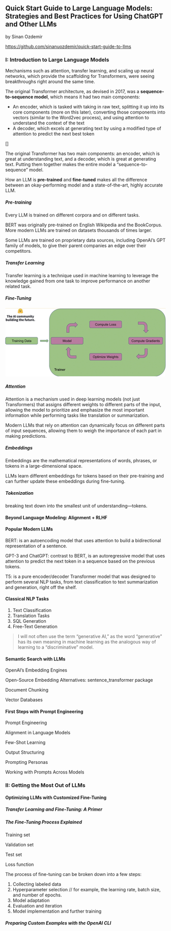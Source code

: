 ## Quick Start Guide to Large Language Models: Strategies and Best Practices for Using ChatGPT and Other LLMs

by Sinan Ozdemir

https://github.com/sinanuozdemir/quick-start-guide-to-llms

### I: Introduction to Large Language Models

Mechanisms such as attention, transfer learning, and scaling up neural networks, which provide the scaffolding for Transformers, were seeing breakthroughs right around the same time.

The original Transformer architecture, as devised in 2017, was a **sequence-to-sequence model**, which means it had two main components:
- An encoder, which is tasked with taking in raw text, splitting it up into its core components (more on this later), converting those components into vectors (similar to the Word2vec process), and using attention to understand the context of the text
- A decoder, which excels at generating text by using a modified type of attention to predict the next best token

[]

The original Transformer has two main components: an encoder, which is great at understanding text, and a decoder, which is great at generating text. Putting them together makes the entire model a “sequence-to-sequence” model.

How an LLM is **pre-trained** and **fine-tuned** makes all the difference between an okay-performing model and a state-of-the-art, highly accurate LLM. 

##### Pre-training
Every LLM is trained on different corpora and on different tasks.

BERT was originally pre-trained on English Wikipedia and the BookCorpus. More modern LLMs are trained on datasets thousands of times larger.

Some LLMs are trained on proprietary data sources, including OpenAI’s GPT family of models, to give their parent companies an edge over their competitors.

##### Transfer Learning
Transfer learning is a technique used in machine learning to leverage the knowledge gained from one task to improve performance on another related task. 

##### Fine-Tuning

![](./assets/Figure-1_9.png)

##### Attention

Attention is a mechanism used in deep learning models (not just Transformers) that assigns different weights to different parts of the input, allowing the model to prioritize and emphasize the most important information while performing tasks like translation or summarization. 

Modern LLMs that rely on attention can dynamically focus on different parts of input sequences, allowing them to weigh the importance of each part in making predictions.

##### Embeddings

Embeddings are the mathematical representations of words, phrases, or tokens in a large-dimensional space.

LLMs learn different embeddings for tokens based on their pre-training and can further update these embeddings during fine-tuning.

##### Tokenization

breaking text down into the smallest unit of understanding—tokens. 

#### Beyond Language Modeling: Alignment + RLHF

#### Popular Modern LLMs

BERT: is an autoencoding model that uses attention to build a bidirectional representation of a sentence.

GPT-3 and ChatGPT: contrast to BERT, is an autoregressive model that uses attention to predict the next token in a sequence based on the previous tokens.

T5: is a pure encoder/decoder Transformer model that was designed to perform several NLP tasks, from text classification to text summarization and generation, right off the shelf. 

#### Classical NLP Tasks

1. Text Classification
2. Translation Tasks
3. SQL Generation
4. Free-Text Generation

>I will not often use the term “generative AI,” as the word “generative” has its own meaning in machine learning as the analogous way of learning to a “discriminative” model. 

#### Semantic Search with LLMs

OpenAI’s Embedding Engines

Open-Source Embedding Alternatives: sentence_transformer package

Document Chunking

Vector Databases

#### First Steps with Prompt Engineering

Prompt Engineering

Alignment in Language Models

Few-Shot Learning

Output Structuring

Prompting Personas

Working with Prompts Across Models

### II: Getting the Most Out of LLMs

#### Optimizing LLMs with Customized Fine-Tuning

##### Transfer Learning and Fine-Tuning: A Primer

##### The Fine-Tuning Process Explained

Training set

Validation set

Test set

Loss function

The process of fine-tuning can be broken down into a few steps:
1. Collecting labeled data
2. Hyperparameter selection // for example, the learning rate, batch size, and number of epochs. 
3. Model adaptation
4. Evaluation and iteration
5. Model implementation and further training

##### Preparing Custom Examples with the OpenAI CLI




